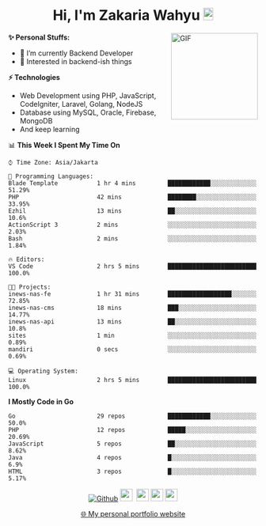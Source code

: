 <h1 align="center">Hi, I'm Zakaria Wahyu <img src="https://github.com/TheDudeThatCode/TheDudeThatCode/blob/master/Assets/Hi.gif" width="20px" height="25px"></h1>

<img align="right" alt="GIF" height="175px" src="https://www.nayakapratama.co.id/wp-content/uploads/2019/07/Website-Maintenance.gif" />

**✨ Personal Stuffs:**
- 🔭 I’m currently Backend Developer
- 🌱 Interested in backend-ish things

**⚡ Technologies**
- Web Development using PHP, JavaScript, CodeIgniter, Laravel, Golang, NodeJS
- Database using MySQL, Oracle, Firebase, MongoDB
- And keep learning

<!--START_SECTION:waka-->
📊 **This Week I Spent My Time On** 

```text
⌚︎ Time Zone: Asia/Jakarta

💬 Programming Languages: 
Blade Template           1 hr 4 mins         ████████████░░░░░░░░░░░░░   51.29% 
PHP                      42 mins             ████████░░░░░░░░░░░░░░░░░   33.95% 
Ezhil                    13 mins             ██░░░░░░░░░░░░░░░░░░░░░░░   10.6% 
ActionScript 3           2 mins              ░░░░░░░░░░░░░░░░░░░░░░░░░   2.03% 
Bash                     2 mins              ░░░░░░░░░░░░░░░░░░░░░░░░░   1.84%

🔥 Editors: 
VS Code                  2 hrs 5 mins        █████████████████████████   100.0%

🐱‍💻 Projects: 
inews-nas-fe             1 hr 31 mins        ██████████████████░░░░░░░   72.85% 
inews-nas-cms            18 mins             ███░░░░░░░░░░░░░░░░░░░░░░   14.77% 
inews-nas-api            13 mins             ██░░░░░░░░░░░░░░░░░░░░░░░   10.8% 
sites                    1 min               ░░░░░░░░░░░░░░░░░░░░░░░░░   0.89% 
mandiri                  0 secs              ░░░░░░░░░░░░░░░░░░░░░░░░░   0.69%

💻 Operating System: 
Linux                    2 hrs 5 mins        █████████████████████████   100.0%

```

**I Mostly Code in Go** 

```text
Go                       29 repos            ████████████░░░░░░░░░░░░░   50.0% 
PHP                      12 repos            █████░░░░░░░░░░░░░░░░░░░░   20.69% 
JavaScript               5 repos             ██░░░░░░░░░░░░░░░░░░░░░░░   8.62% 
Java                     4 repos             █░░░░░░░░░░░░░░░░░░░░░░░░   6.9% 
HTML                     3 repos             █░░░░░░░░░░░░░░░░░░░░░░░░   5.17%

```



<!--END_SECTION:waka-->

<p align="center">
<a href="https://github.com/zakariawahyu" target="_blank"><img alt="Github" src="https://img.shields.io/badge/GitHub-%2312100E.svg?&style=for-the-badge&logo=Github&logoColor=white" /></a>
<a href="https://www.twitter.com/_zakariawahyu"><img src="https://img.shields.io/badge/twitter-%231DA1F2.svg?&style=for-the-badge&logo=twitter&logoColor=white" height=25></a> 
<a href="https://www.linkedin.com/in/zakariawahyu"><img src="https://img.shields.io/badge/linkedin-%230077B5.svg?&style=for-the-badge&logo=linkedin&logoColor=white" height=25></a> 
<a href="https://www.instagram.com/_zakariawahyu"><img src="https://img.shields.io/badge/instagram-%23E4405F.svg?&style=for-the-badge&logo=instagram&logoColor=white" height=25></a>
<a href="https://medium.com/@zakariawahyu"><img src="https://img.shields.io/badge/Medium-12100E?style=for-the-badge&logo=medium&logoColor=white" height=25></a>
</p>
<p align="center"><a href="https://www.zakariawahyu.com" target="_blank">🌐 My personal portfolio website</a></p>
